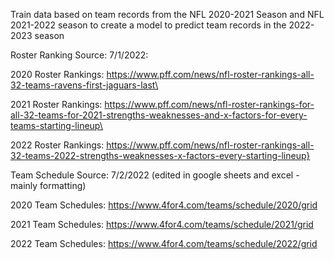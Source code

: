 Train data based on team records from the NFL 2020-2021 Season and NFL 2021-2022 season to create a model to predict team records in the 2022-2023 season

Roster Ranking Source:
7/1/2022:

2020 Roster Rankings:
https://www.pff.com/news/nfl-roster-rankings-all-32-teams-ravens-first-jaguars-last\

2021 Roster Rankings:
https://www.pff.com/news/nfl-roster-rankings-for-all-32-teams-for-2021-strengths-weaknesses-and-x-factors-for-every-teams-starting-lineup\

2022 Roster Rankings:
https://www.pff.com/news/nfl-roster-rankings-all-32-teams-2022-strengths-weaknesses-x-factors-every-starting-lineup}

Team Schedule Source:
7/2/2022 (edited in google sheets and excel - mainly formatting)

2020 Team Schedules:
https://www.4for4.com/teams/schedule/2020/grid

2021 Team Schedules:
https://www.4for4.com/teams/schedule/2021/grid

2022 Team Schedules:
https://www.4for4.com/teams/schedule/2022/grid